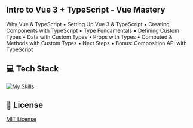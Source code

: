 ## Intro to Vue 3 + TypeScript - Vue Mastery
Why Vue & TypeScript
• Setting Up Vue 3 & TypeScript
• Creating Components with TypeScript
• Type Fundamentals
• Defining Custom Types
• Data with Custom Types
• Props with Types
• Computed & Methods with Custom Types
• Next Steps
• Bonus: Composition API with TypeScript

## 💻 Tech Stack
[![My Skills](https://skillicons.dev/icons?i=html,css,javascript,typescript,vue)](https://skillicons.dev)

## 🔐 License
[MIT License](LICENSE) 